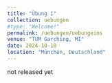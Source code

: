 ```yaml
---
title: "Übung 1"
collection: uebungen
#type: "Welcome!"
permalink: /uebungen/uebungeins
venue: "TUM Garching, MI"
date: 2024-10-10
location: "München, Deutschland"
---
```


not released yet

